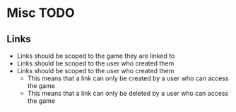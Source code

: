 # Misc TODO

## Links

- Links should be scoped to the game they are linked to
- Links should be scoped to the user who created them
- Links should be scoped to the user who created them
    - This means that a link can only be created by a user who can access the game
    - This means that a link can only be deleted by a user who can access the game
